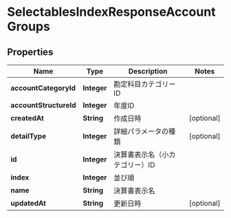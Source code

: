 

# SelectablesIndexResponseAccountGroups


## Properties

Name | Type | Description | Notes
------------ | ------------- | ------------- | -------------
**accountCategoryId** | **Integer** | 勘定科目カテゴリーID | 
**accountStructureId** | **Integer** | 年度ID | 
**createdAt** | **String** | 作成日時 |  [optional]
**detailType** | **Integer** | 詳細パラメータの種類 |  [optional]
**id** | **Integer** | 決算書表示名（小カテゴリー）ID | 
**index** | **Integer** | 並び順 | 
**name** | **String** | 決算書表示名 | 
**updatedAt** | **String** | 更新日時 |  [optional]



